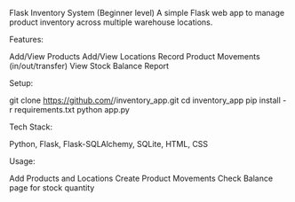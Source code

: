 Flask Inventory System (Beginner level)
A simple Flask web app to manage product inventory across multiple warehouse locations.

Features:

Add/View Products
Add/View Locations
Record Product Movements (in/out/transfer)
View Stock Balance Report

Setup:

git clone https://github.com/<your-username>/inventory_app.git
cd inventory_app
pip install -r requirements.txt
python app.py

Tech Stack:

Python, Flask, Flask-SQLAlchemy, SQLite, HTML, CSS

Usage:

Add Products and Locations
Create Product Movements
Check Balance page for stock quantity
